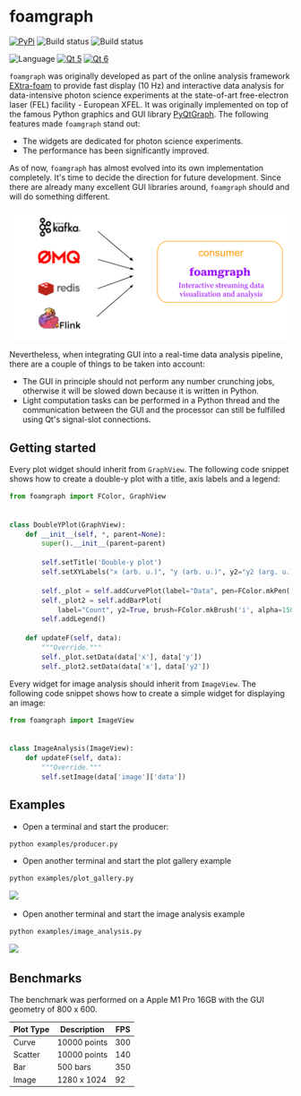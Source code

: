 foamgraph
=========

[![PyPi](https://img.shields.io/pypi/v/foamgraph.svg)](https://pypi.org/project/foamgraph/)
![Build status](https://github.com/zhujun98/foamgraph/actions/workflows/python-package.yml/badge.svg)
![Build status](https://github.com/zhujun98/foamgraph/actions/workflows/codeql.yml/badge.svg)

![Language](https://img.shields.io/badge/language-python-blue)
[![Qt 5](https://img.shields.io/badge/Qt-5-brightgreen)](https://doc.qt.io/qt-5/)
[![Qt 6](https://img.shields.io/badge/Qt-6-brightgreen)](https://doc.qt.io/qt-6/)

`foamgraph` was originally developed as part of the online analysis framework 
[EXtra-foam](https://github.com/European-XFEL/EXtra-foam.git)
to provide fast display (10 Hz) and interactive data analysis for data-intensive 
photon science experiments at the state-of-art free-electron laser (FEL) facility - 
European XFEL. It was originally implemented on top of the famous Python graphics 
and GUI library [PyQtGraph](https://github.com/pyqtgraph/pyqtgraph). The following 
features made `foamgraph` stand out:

- The widgets are dedicated for photon science experiments.
- The performance has been significantly improved.

As of now, `foamgraph` has almost evolved into its own implementation completely. 
It's time to decide the direction for future development. Since there are already
many excellent GUI libraries around, `foamgraph` should and will do something different.

<img src="usecase.png" width="640"/>

Nevertheless, when integrating GUI into a real-time data analysis pipeline, 
there are a couple of things to be taken into account:
- The GUI in principle should not perform any number crunching jobs, otherwise it 
will be slowed down because it is written in Python.
- Light computation tasks can be performed in a Python thread and the communication 
between the GUI and the processor can still be fulfilled using Qt's signal-slot connections.

## Getting started

Every plot widget should inherit from `GraphView`. The following code snippet
shows how to create a double-y plot with a title, axis labels and a legend:

```py
from foamgraph import FColor, GraphView


class DoubleYPlot(GraphView):
    def __init__(self, *, parent=None):
        super().__init__(parent=parent)

        self.setTitle('Double-y plot')
        self.setXYLabels("x (arb. u.)", "y (arb. u.)", y2="y2 (arg. u.)")

        self._plot = self.addCurvePlot(label="Data", pen=FColor.mkPen('w'))
        self._plot2 = self.addBarPlot(
            label="Count", y2=True, brush=FColor.mkBrush('i', alpha=150))
        self.addLegend()

    def updateF(self, data):
        """Override."""
        self._plot.setData(data['x'], data['y'])
        self._plot2.setData(data['x'], data['y2'])
```

Every widget for image analysis should inherit from `ImageView`. The following
code snippet shows how to create a simple widget for displaying an image:

```py
from foamgraph import ImageView


class ImageAnalysis(ImageView):
    def updateF(self, data):
        """Override."""
        self.setImage(data['image']['data'])
```

## Examples

* Open a terminal and start the producer:

```sh
python examples/producer.py
```

* Open another terminal and start the plot gallery example

```sh
python examples/plot_gallery.py
```

<img src="https://github.com/zhujun98/foam-demo/blob/main/foamgraph/plot_galary.gif" width="640"/>

* Open another terminal and start the image analysis example

```sh
python examples/image_analysis.py
```

<img src="https://github.com/zhujun98/foam-demo/blob/main/foamgraph/image_analysis.gif" width="640"/>


## Benchmarks

The benchmark was performed on a Apple M1 Pro 16GB with the GUI geometry of 800 x 600.

| Plot Type | Description                | FPS    |
|-----------|----------------------------|--------|
| Curve     | 10000 points               | 300    |
| Scatter   | 10000 points               | 140    |
| Bar       | 500 bars                   | 350    |
| Image     | 1280 x 1024                | 92     |